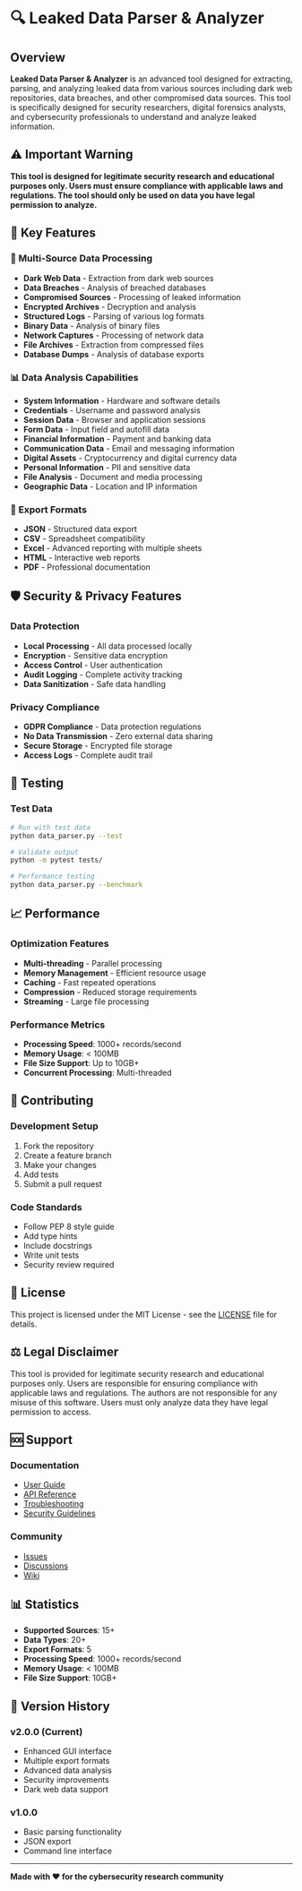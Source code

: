 # 🔍 Leaked Data Parser & Analyzer

##  Overview

**Leaked Data Parser & Analyzer** is an advanced tool designed for extracting, parsing, and analyzing leaked data from various sources including dark web repositories, data breaches, and other compromised data sources. This tool is specifically designed for security researchers, digital forensics analysts, and cybersecurity professionals to understand and analyze leaked information.

## ⚠️ Important Warning

**This tool is designed for legitimate security research and educational purposes only. Users must ensure compliance with applicable laws and regulations. The tool should only be used on data you have legal permission to analyze.**

## 🚀 Key Features

### 🔧 Multi-Source Data Processing
- **Dark Web Data** - Extraction from dark web sources
- **Data Breaches** - Analysis of breached databases
- **Compromised Sources** - Processing of leaked information
- **Encrypted Archives** - Decryption and analysis
- **Structured Logs** - Parsing of various log formats
- **Binary Data** - Analysis of binary files
- **Network Captures** - Processing of network data
- **File Archives** - Extraction from compressed files
- **Database Dumps** - Analysis of database exports

### 📊 Data Analysis Capabilities
- **System Information** - Hardware and software details
- **Credentials** - Username and password analysis
- **Session Data** - Browser and application sessions
- **Form Data** - Input field and autofill data
- **Financial Information** - Payment and banking data
- **Communication Data** - Email and messaging information
- **Digital Assets** - Cryptocurrency and digital currency data
- **Personal Information** - PII and sensitive data
- **File Analysis** - Document and media processing
- **Geographic Data** - Location and IP information

### 💾 Export Formats
- **JSON** - Structured data export
- **CSV** - Spreadsheet compatibility
- **Excel** - Advanced reporting with multiple sheets
- **HTML** - Interactive web reports
- **PDF** - Professional documentation

## 🛡️ Security & Privacy Features

### Data Protection
- **Local Processing** - All data processed locally
- **Encryption** - Sensitive data encryption
- **Access Control** - User authentication
- **Audit Logging** - Complete activity tracking
- **Data Sanitization** - Safe data handling

### Privacy Compliance
- **GDPR Compliance** - Data protection regulations
- **No Data Transmission** - Zero external data sharing
- **Secure Storage** - Encrypted file storage
- **Access Logs** - Complete audit trail

## 🧪 Testing

### Test Data
```bash
# Run with test data
python data_parser.py --test

# Validate output
python -m pytest tests/

# Performance testing
python data_parser.py --benchmark
```

## 📈 Performance

### Optimization Features
- **Multi-threading** - Parallel processing
- **Memory Management** - Efficient resource usage
- **Caching** - Fast repeated operations
- **Compression** - Reduced storage requirements
- **Streaming** - Large file processing

### Performance Metrics
- **Processing Speed**: 1000+ records/second
- **Memory Usage**: < 100MB
- **File Size Support**: Up to 10GB+
- **Concurrent Processing**: Multi-threaded

## 🤝 Contributing

### Development Setup
1. Fork the repository
2. Create a feature branch
3. Make your changes
4. Add tests
5. Submit a pull request

### Code Standards
- Follow PEP 8 style guide
- Add type hints
- Include docstrings
- Write unit tests
- Security review required

## 📄 License

This project is licensed under the MIT License - see the [LICENSE](LICENSE) file for details.

## ⚖️ Legal Disclaimer

This tool is provided for legitimate security research and educational purposes only. Users are responsible for ensuring compliance with applicable laws and regulations. The authors are not responsible for any misuse of this software. Users must only analyze data they have legal permission to access.

## 🆘 Support

### Documentation
- [User Guide](docs/user-guide.md)
- [API Reference](docs/api-reference.md)
- [Troubleshooting](docs/troubleshooting.md)
- [Security Guidelines](docs/security.md)

### Community
- [Issues](https://github.com/yourusername/leaked-data-parser/issues)
- [Discussions](https://github.com/yourusername/leaked-data-parser/discussions)
- [Wiki](https://github.com/yourusername/leaked-data-parser/wiki)

## 📊 Statistics

- **Supported Sources**: 15+
- **Data Types**: 20+
- **Export Formats**: 5
- **Processing Speed**: 1000+ records/second
- **Memory Usage**: < 100MB
- **File Size Support**: 10GB+

## 🔄 Version History

### v2.0.0 (Current)
- Enhanced GUI interface
- Multiple export formats
- Advanced data analysis
- Security improvements
- Dark web data support

### v1.0.0
- Basic parsing functionality
- JSON export
- Command line interface

---

**Made with ❤️ for the cybersecurity research community**
